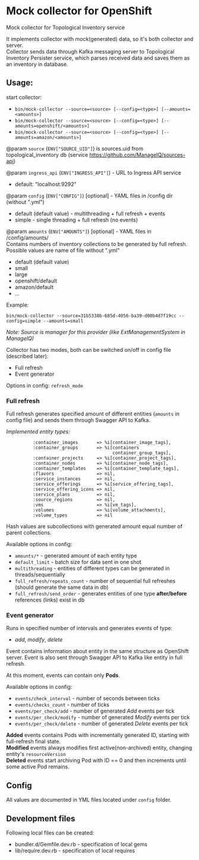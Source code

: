 # Mock collector for OpenShift
Mock collector for Topological Inventory service

It implements collector with mock(generated) data, so it's both collector and server.   
Collector sends data through Kafka messaging server to Topological Inventory Persister service, 
which parses received data and saves them as an inventory in database.  

## Usage:

start collector:
- `bin/mock-collector --source=<source> [--config=<type>] [--amounts=<amounts>]`  
- `bin/mock-collector --source=<source> [--config=<type>] [--amounts=openshift/<amounts>]`  
- `bin/mock-collector --source=<source> [--config=<type>] [--amounts=amazon/<amounts>]`  

@param `source` (`ENV["SOURCE_UID"]`) is sources.uid from topological_inventory db
(service https://github.com/ManageIQ/sources-api)

@param `ingress_api` (`ENV["INGRESS_API"]`) - URL to Ingress API service
- default: "localhost:9292"

@param `config` (`ENV["CONFIG"]`) [optional] - YAML files in /config dir (without ".yml")
 - default (default value) - multithreading + full refresh + events
 - simple - single threading + full refresh (no events)

@param `amounts` (`ENV["AMOUNTS"]`) [optional] - YAML files in /config/amounts/  
    Contains numbers of inventory collections to be generated by full refresh.  
    Possible values are name of file without ".yml"    

- default (default value)
- small
- large
- openshift/default
- amazon/default
- ...
  
    
Example:
```
bin/mock-collector --source=31b5338b-685d-4056-ba39-d00b4d7f19cc --config=simple --amounts=small
```    
_Note: Source is manager for this provider (like ExtManagementSystem in ManageIQ)_

Collector has two modes, both can be switched on/off in config file (described later):
* Full refresh
* Event generator

Options in config: `refresh_mode`

### Full refresh

Full refresh generates specified amount of different entities (`amounts` in config file)
and sends them through Swagger API to Kafka.   

*Implemented entity types:*
```
          :container_images       => %i[container_image_tags],
          :container_groups       => %i[containers
                                        container_group_tags],
          :container_projects     => %i[container_project_tags],
          :container_nodes        => %i[container_node_tags],
          :container_templates    => %i[container_template_tags],
          :flavors                => nil,
          :service_instances      => nil,
          :service_offerings      => %i[service_offering_tags],
          :service_offering_icons => nil,
          :service_plans          => nil,
          :source_regions         => nil,
          :vms                    => %i[vm_tags],
          :volumes                => %i[volume_attachments],
          :volume_types           => nil
```
Hash values are subcollections with generated amount equal number of parent collections.

Available options in config:
* `amounts/*` - generated amount of each entity type
* `default_limit` - batch size for data sent in one shot
* `multithreading` - entities of different types can be generated in threads/sequentially
* `full_refresh/repeats_count` - number of sequential full refreshes (should generate the same data in db)
* `full_refresh/send_order` - generates entities of one type **after/before** references (links) exist in db    

### Event generator

Runs in specified number of intervals and generates events of type: 
* *add*, *modify*, *delete*

Event contains information about entity in the same structure as OpenShift server.
Event is also sent through Swagger API to Kafka like entity in full refresh. 

At this moment, events can contain only **Pods**.

Available options in config:
* `events/check_interval` - number of seconds between ticks
* `events/checks_count` - number of ticks  
* `events/per_check/add` - number of generated *Add* events per tick
* `events/per_check/modify` - number of generated *Modify* events per tick
* `events/per_check/delete` - number of generated *Delete* events per tick 

**Added** events contains Pods with incrementally generated ID, starting with full-refresh final state.  
**Modified** events always modifies first active(non-archived) entity, changing entity's `resourceVersion`  
**Deleted** events start archiving Pod with ID == 0 and then increments until some active Pod remains.   

## Config
  
All values are documented in YML files located under `config` folder.

## Development files
Following local files can be created:
* bundler.d/Gemfile.dev.rb - specification of local gems
* lib/require.dev.rb - specification of local requires
